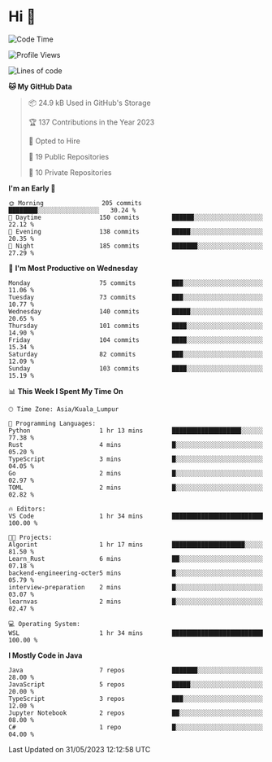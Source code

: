<h1>Hi 👋</h1>

<!--START_SECTION:waka-->
![Code Time](http://img.shields.io/badge/Code%20Time-209%20hrs%206%20mins-blue)

![Profile Views](http://img.shields.io/badge/Profile%20Views-11-blue)

![Lines of code](https://img.shields.io/badge/From%20Hello%20World%20I%27ve%20Written-621.0%20thousand%20lines%20of%20code-blue)

**🐱 My GitHub Data** 

> 📦 24.9 kB Used in GitHub's Storage 
 > 
> 🏆 137 Contributions in the Year 2023
 > 
> 💼 Opted to Hire
 > 
> 📜 19 Public Repositories 
 > 
> 🔑 10 Private Repositories 
 > 
**I'm an Early 🐤** 

```text
🌞 Morning                205 commits         ████████░░░░░░░░░░░░░░░░░   30.24 % 
🌆 Daytime                150 commits         ██████░░░░░░░░░░░░░░░░░░░   22.12 % 
🌃 Evening                138 commits         █████░░░░░░░░░░░░░░░░░░░░   20.35 % 
🌙 Night                  185 commits         ███████░░░░░░░░░░░░░░░░░░   27.29 % 
```
📅 **I'm Most Productive on Wednesday** 

```text
Monday                   75 commits          ███░░░░░░░░░░░░░░░░░░░░░░   11.06 % 
Tuesday                  73 commits          ███░░░░░░░░░░░░░░░░░░░░░░   10.77 % 
Wednesday                140 commits         █████░░░░░░░░░░░░░░░░░░░░   20.65 % 
Thursday                 101 commits         ████░░░░░░░░░░░░░░░░░░░░░   14.90 % 
Friday                   104 commits         ████░░░░░░░░░░░░░░░░░░░░░   15.34 % 
Saturday                 82 commits          ███░░░░░░░░░░░░░░░░░░░░░░   12.09 % 
Sunday                   103 commits         ████░░░░░░░░░░░░░░░░░░░░░   15.19 % 
```


📊 **This Week I Spent My Time On** 

```text
🕑︎ Time Zone: Asia/Kuala_Lumpur

💬 Programming Languages: 
Python                   1 hr 13 mins        ███████████████████░░░░░░   77.38 % 
Rust                     4 mins              █░░░░░░░░░░░░░░░░░░░░░░░░   05.20 % 
TypeScript               3 mins              █░░░░░░░░░░░░░░░░░░░░░░░░   04.05 % 
Go                       2 mins              █░░░░░░░░░░░░░░░░░░░░░░░░   02.97 % 
TOML                     2 mins              █░░░░░░░░░░░░░░░░░░░░░░░░   02.82 % 

🔥 Editors: 
VS Code                  1 hr 34 mins        █████████████████████████   100.00 % 

🐱‍💻 Projects: 
Algorint                 1 hr 17 mins        ████████████████████░░░░░   81.50 % 
Learn_Rust               6 mins              ██░░░░░░░░░░░░░░░░░░░░░░░   07.18 % 
backend-engineering-octer5 mins              █░░░░░░░░░░░░░░░░░░░░░░░░   05.79 % 
interview-preparation    2 mins              █░░░░░░░░░░░░░░░░░░░░░░░░   03.07 % 
learnvas                 2 mins              █░░░░░░░░░░░░░░░░░░░░░░░░   02.47 % 

💻 Operating System: 
WSL                      1 hr 34 mins        █████████████████████████   100.00 % 
```

**I Mostly Code in Java** 

```text
Java                     7 repos             ███████░░░░░░░░░░░░░░░░░░   28.00 % 
JavaScript               5 repos             █████░░░░░░░░░░░░░░░░░░░░   20.00 % 
TypeScript               3 repos             ███░░░░░░░░░░░░░░░░░░░░░░   12.00 % 
Jupyter Notebook         2 repos             ██░░░░░░░░░░░░░░░░░░░░░░░   08.00 % 
C#                       1 repo              █░░░░░░░░░░░░░░░░░░░░░░░░   04.00 % 
```




 Last Updated on 31/05/2023 12:12:58 UTC
<!--END_SECTION:waka-->
